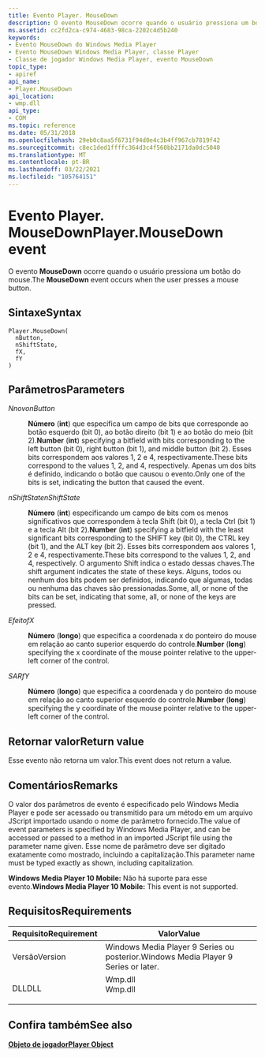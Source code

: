 ```yaml
---
title: Evento Player. MouseDown
description: O evento MouseDown ocorre quando o usuário pressiona um botão do mouse. | Evento Player. MouseDown
ms.assetid: cc2fd2ca-c974-4683-98ca-2202c4d5b240
keywords:
- Evento MouseDown do Windows Media Player
- Evento MouseDown Windows Media Player, classe Player
- Classe de jogador Windows Media Player, evento MouseDown
topic_type:
- apiref
api_name:
- Player.MouseDown
api_location:
- wmp.dll
api_type:
- COM
ms.topic: reference
ms.date: 05/31/2018
ms.openlocfilehash: 29eb0c8aa5f6731f94d0e4c3b4ff967cb7819f42
ms.sourcegitcommit: c8ec1ded1ffffc364d3c4f560bb2171da0dc5040
ms.translationtype: MT
ms.contentlocale: pt-BR
ms.lasthandoff: 03/22/2021
ms.locfileid: "105764151"
---
```

# <a name="playermousedown-event"></a><span data-ttu-id="c53da-107">Evento Player. MouseDown</span><span class="sxs-lookup"><span data-stu-id="c53da-107">Player.MouseDown event</span></span>

<span data-ttu-id="c53da-108">O evento **MouseDown** ocorre quando o usuário pressiona um botão do mouse.</span><span class="sxs-lookup"><span data-stu-id="c53da-108">The **MouseDown** event occurs when the user presses a mouse button.</span></span>

## <a name="syntax"></a><span data-ttu-id="c53da-109">Sintaxe</span><span class="sxs-lookup"><span data-stu-id="c53da-109">Syntax</span></span>


```JScript
Player.MouseDown(
  nButton,
  nShiftState,
  fX,
  fY
)
```



## <a name="parameters"></a><span data-ttu-id="c53da-110">Parâmetros</span><span class="sxs-lookup"><span data-stu-id="c53da-110">Parameters</span></span>

<dl> <dt>

<span data-ttu-id="c53da-111">*Nnovo*</span><span class="sxs-lookup"><span data-stu-id="c53da-111">*nButton*</span></span> 
</dt> <dd>

<span data-ttu-id="c53da-112">**Número** (**int**) que especifica um campo de bits que corresponde ao botão esquerdo (bit 0), ao botão direito (bit 1) e ao botão do meio (bit 2).</span><span class="sxs-lookup"><span data-stu-id="c53da-112">**Number** (**int**) specifying a bitfield with bits corresponding to the left button (bit 0), right button (bit 1), and middle button (bit 2).</span></span> <span data-ttu-id="c53da-113">Esses bits correspondem aos valores 1, 2 e 4, respectivamente.</span><span class="sxs-lookup"><span data-stu-id="c53da-113">These bits correspond to the values 1, 2, and 4, respectively.</span></span> <span data-ttu-id="c53da-114">Apenas um dos bits é definido, indicando o botão que causou o evento.</span><span class="sxs-lookup"><span data-stu-id="c53da-114">Only one of the bits is set, indicating the button that caused the event.</span></span>

</dd> <dt>

<span data-ttu-id="c53da-115">*nShiftState*</span><span class="sxs-lookup"><span data-stu-id="c53da-115">*nShiftState*</span></span> 
</dt> <dd>

<span data-ttu-id="c53da-116">**Número** (**int**) especificando um campo de bits com os menos significativos que correspondem à tecla Shift (bit 0), a tecla Ctrl (bit 1) e a tecla Alt (bit 2).</span><span class="sxs-lookup"><span data-stu-id="c53da-116">**Number** (**int**) specifying a bitfield with the least significant bits corresponding to the SHIFT key (bit 0), the CTRL key (bit 1), and the ALT key (bit 2).</span></span> <span data-ttu-id="c53da-117">Esses bits correspondem aos valores 1, 2 e 4, respectivamente.</span><span class="sxs-lookup"><span data-stu-id="c53da-117">These bits correspond to the values 1, 2, and 4, respectively.</span></span> <span data-ttu-id="c53da-118">O argumento Shift indica o estado dessas chaves.</span><span class="sxs-lookup"><span data-stu-id="c53da-118">The shift argument indicates the state of these keys.</span></span> <span data-ttu-id="c53da-119">Alguns, todos ou nenhum dos bits podem ser definidos, indicando que algumas, todas ou nenhuma das chaves são pressionadas.</span><span class="sxs-lookup"><span data-stu-id="c53da-119">Some, all, or none of the bits can be set, indicating that some, all, or none of the keys are pressed.</span></span>

</dd> <dt>

<span data-ttu-id="c53da-120">*Efeito*</span><span class="sxs-lookup"><span data-stu-id="c53da-120">*fX*</span></span> 
</dt> <dd>

<span data-ttu-id="c53da-121">**Número** (**longo**) que especifica a coordenada x do ponteiro do mouse em relação ao canto superior esquerdo do controle.</span><span class="sxs-lookup"><span data-stu-id="c53da-121">**Number** (**long**) specifying the x coordinate of the mouse pointer relative to the upper-left corner of the control.</span></span>

</dd> <dt>

<span data-ttu-id="c53da-122">*SAR*</span><span class="sxs-lookup"><span data-stu-id="c53da-122">*fY*</span></span> 
</dt> <dd>

<span data-ttu-id="c53da-123">**Número** (**longo**) que especifica a coordenada y do ponteiro do mouse em relação ao canto superior esquerdo do controle.</span><span class="sxs-lookup"><span data-stu-id="c53da-123">**Number** (**long**) specifying the y coordinate of the mouse pointer relative to the upper-left corner of the control.</span></span>

</dd> </dl>

## <a name="return-value"></a><span data-ttu-id="c53da-124">Retornar valor</span><span class="sxs-lookup"><span data-stu-id="c53da-124">Return value</span></span>

<span data-ttu-id="c53da-125">Esse evento não retorna um valor.</span><span class="sxs-lookup"><span data-stu-id="c53da-125">This event does not return a value.</span></span>

## <a name="remarks"></a><span data-ttu-id="c53da-126">Comentários</span><span class="sxs-lookup"><span data-stu-id="c53da-126">Remarks</span></span>

<span data-ttu-id="c53da-127">O valor dos parâmetros de evento é especificado pelo Windows Media Player e pode ser acessado ou transmitido para um método em um arquivo JScript importado usando o nome de parâmetro fornecido.</span><span class="sxs-lookup"><span data-stu-id="c53da-127">The value of event parameters is specified by Windows Media Player, and can be accessed or passed to a method in an imported JScript file using the parameter name given.</span></span> <span data-ttu-id="c53da-128">Esse nome de parâmetro deve ser digitado exatamente como mostrado, incluindo a capitalização.</span><span class="sxs-lookup"><span data-stu-id="c53da-128">This parameter name must be typed exactly as shown, including capitalization.</span></span>

<span data-ttu-id="c53da-129">**Windows Media Player 10 Mobile:** Não há suporte para esse evento.</span><span class="sxs-lookup"><span data-stu-id="c53da-129">**Windows Media Player 10 Mobile:** This event is not supported.</span></span>

## <a name="requirements"></a><span data-ttu-id="c53da-130">Requisitos</span><span class="sxs-lookup"><span data-stu-id="c53da-130">Requirements</span></span>



| <span data-ttu-id="c53da-131">Requisito</span><span class="sxs-lookup"><span data-stu-id="c53da-131">Requirement</span></span> | <span data-ttu-id="c53da-132">Valor</span><span class="sxs-lookup"><span data-stu-id="c53da-132">Value</span></span> |
|--------------------|------------------------------------------------------------------------------------|
| <span data-ttu-id="c53da-133">Versão</span><span class="sxs-lookup"><span data-stu-id="c53da-133">Version</span></span><br/> | <span data-ttu-id="c53da-134">Windows Media Player 9 Series ou posterior.</span><span class="sxs-lookup"><span data-stu-id="c53da-134">Windows Media Player 9 Series or later.</span></span><br/>                                 |
| <span data-ttu-id="c53da-135">DLL</span><span class="sxs-lookup"><span data-stu-id="c53da-135">DLL</span></span><br/>     | <dl> <span data-ttu-id="c53da-136"><dt>Wmp.dll</dt></span><span class="sxs-lookup"><span data-stu-id="c53da-136"><dt>Wmp.dll</dt></span></span> </dl> |



## <a name="see-also"></a><span data-ttu-id="c53da-137">Confira também</span><span class="sxs-lookup"><span data-stu-id="c53da-137">See also</span></span>

<dl> <dt>

[<span data-ttu-id="c53da-138">**Objeto de jogador**</span><span class="sxs-lookup"><span data-stu-id="c53da-138">**Player Object**</span></span>](player-object.md)
</dt> </dl>

 

 





